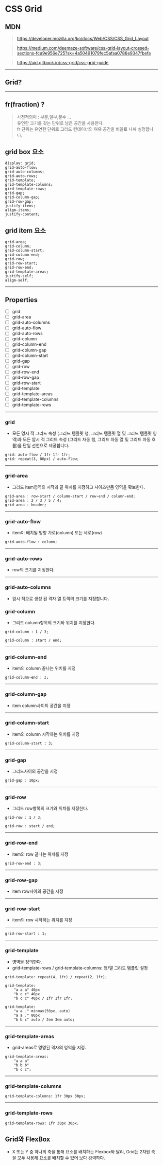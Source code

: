 # CSS Grid
## MDN 
> https://developer.mozilla.org/ko/docs/Web/CSS/CSS_Grid_Layout

> https://medium.com/deemaze-software/css-grid-layout-crossed-sections-fca9e956e725?sk=4a50491079fec5afaa0788e9347fbefa

> https://uid.gitbook.io/css-grid/css-grid-guide

***

## Grid? 

***

## fr(fraction) ?
>사전적의미 : 부분,일부,분수 ... <br>유연한 크기를 갖는 단위로 남은 공간을 사용한다. <br>fr 단위는 유연한 단위로 그리드 컨테이너의 여유 공간을 비율로 나눠 설정합니다. 

## grid box 요소
>
    display: grid;
    grid-auto-flow;
    grid-auto-columns;
    grid-auto-rows;
    grid-template;
    grid-template-columns;
    gird-template-rows;
    grid-gap;
    grid-column-gap;
    grid-row-gap;
    justify-items;
    align-items;
    justify-content;

## grid item 요소
>
    grid-area;
    grid-column;
    grid-column-start;
    grid-column-end;
    grid-row;
    grid-row-start;
    grid-row-end;
    grid-template-areas;
    justify-self;
    align-self;
***

## Properties

- [ ] grid
- [ ] grid-area
- [ ] grid-auto-columns
- [ ] grid-auto-flow
- [ ] grid-auto-rows
- [ ] grid-column
- [ ] grid-column-end
- [ ] grid-column-gap
- [ ] grid-column-start
- [ ] grid-gap
- [ ] grid-row
- [ ] grid-row-end
- [ ] grid-row-gap
- [ ] grid-row-start
- [ ] grid-template
- [ ] grid-template-areas
- [ ] grid-template-columns
- [ ] grid-template-rows

***

### grid
* 모든 명시 적 그리드 속성 (그리드 템플릿 행, 그리드 템플릿 열 및 그리드 템플릿 영역)과 모든 암시 적 그리드 속성 (그리드 자동 행, 그리드 자동 열 및 그리드 자동 흐름)을 단일 선언으로 제공합니다.

>
    grid: auto-flow / 1fr 1fr 1fr;
    grid: repeat(3, 80px) / auto-flow;
***

### grid-area
* 그리드 item영역의 시작과 끝 위치를 지정하고 사이즈만큼 영역을 확보한다.
>
    grid-area : row-start / column-start / row-end / column-end;
    grid-area : 2 / 3 / 5 / 4;
    grid-area : header;

***

### grid-auto-flow
* item이 배치될 방향 가로(column) 또는 세로(row)
>
    grid-auto-flow : column;
***

### grid-auto-rows
* row의 크기를 지정한다.

***

### grid-auto-columns
* 암시 적으로 생성 된 격자 열 트랙의 크기를 지정합니다.

### grid-column
* 그리드 column항목의 크기와 위치를 지정한다.
>
    grid-column : 1 / 3;
    
    grid-column : start / end;
***
### grid-column-end
* item의 column 끝나는 위치를 지정
>
    grid-column-end : 3;

***
### grid-column-gap
* item column사이의 공간을 지정

***

### grid-column-start
* item의 column 시작하는 위치를 지정
>
    grid-column-start : 3;
***
### grid-gap
* 그리드사이의 공간을 지정

>
    grid-gap : 10px;
***

### grid-row
* 그리드 row항목의 크기와 위치를 지정한다.
>
    grid-row : 1 / 3;
    
    grid-row : start / end;
***
### grid-row-end
* item의 row 끝나는 위치를 지정

>
    grid-row-end : 3;
***

### grid-row-gap
* item row사이의 공간을 지정
***

### grid-row-start
* item의 row 시작하는 위치를 지정

***
>
    grid-row-start : 1;
***
### grid-template
* 영역을 정의한다.
* grid-template-rows / grid-template-columns:  행/열 그리드 템플릿 설정

>
    grid-template: repeat(4, 1fr) / repeat(2, 1fr);

    grid-template: 
        "a a a" 40px
        "b c c" 40px
        "b c c" 40px / 1fr 1fr 1fr;

    grid-template: 
        "a a ." minmax(50px, auto)
        "a a ." 80px
        "b b c" auto / 2em 3em auto;
***
### grid-template-areas
* grid-areas로 명명된 격자의 영역을 지정.

>
    grid-template-areas: 
        "a a a"
        "b b b"
        "b c c"; 
***

### grid-template-columns
>
    grid-template-columns: 1fr 30px 30px;
    
***

### grid-template-rows
>
    grid-template-rows: 1fr 30px 30px;


## Grid와 FlexBox
- X 또는 Y 중 하나의 축을 통해 요소를 배치하는 Flexbox와 달리, Grid는 2차원 축을 모두 사용해 요소를 배치할 수 있어 보다 강력하다.